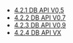 * [4.2.1 DB API V0,5](4.2.1-DB-API-V0,5)
* [4.2.2 DB API V0,7](4.2.2-DB-API-V0,7)
* [4.2.3 DB API V0,9](4.2.3-DB-API-V0,9)
* [4.2.4 DB API VX](4.2.4-DB-API-VX)
